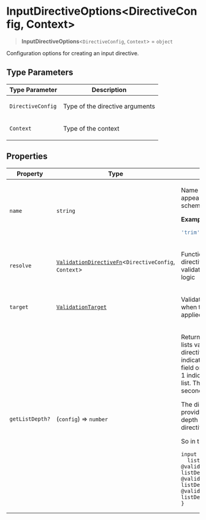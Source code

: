 # InputDirectiveOptions\<DirectiveConfig, Context\>

> **InputDirectiveOptions**\<`DirectiveConfig`, `Context`\> = `object`

Configuration options for creating an input directive.

## Type Parameters

<table>
<thead>
<tr>
<th>Type Parameter</th>
<th>Description</th>
</tr>
</thead>
<tbody>
<tr>
<td>

`DirectiveConfig`

</td>
<td>

Type of the directive arguments

</td>
</tr>
<tr>
<td>

`Context`

</td>
<td>

Type of the context

</td>
</tr>
</tbody>
</table>

## Properties

<table>
<thead>
<tr>
<th>Property</th>
<th>Type</th>
<th>Description</th>
</tr>
</thead>
<tbody>
<tr>
<td>

<a id="name"></a> `name`

</td>
<td>

`string`

</td>
<td>

Name of the directive as it appears in the GraphQL schema (without '@' prefix)

**Example**

```ts
'trim' for '@trim' directive
```

</td>
</tr>
<tr>
<td>

<a id="resolve"></a> `resolve`

</td>
<td>

[`ValidationDirectiveFn`](ValidationDirectiveFn.md)\<`DirectiveConfig`, `Context`\>

</td>
<td>

Function that implements the directive's validation/transformation logic

</td>
</tr>
<tr>
<td>

<a id="target"></a> `target`

</td>
<td>

[`ValidationTarget`](ValidationTarget.md)

</td>
<td>

Validation target indicating when the directive should be applied

</td>
</tr>
<tr>
<td>

<a id="getlistdepth"></a> `getListDepth?`

</td>
<td>

(`config`) => `number`

</td>
<td>

Returns the depth of list of lists validated by this directive.
The depth 0 indicates the topmost list of a field or argument.
The depth 1 indicates the first nested list.
The depth 2 indicates the second nested list, and so on.

The directive config is provided as an argument, so depth can be based on directive arguments.

So in the following example:

```
input Input {
  list: [[[String!]!]!]! @validList(maxItems: 2, listDepth: 0) @validList(maxItems: 5, listDepth: 1) @validList(maxItems: 3, listDepth: 2)
}
```

</td>
</tr>
</tbody>
</table>
